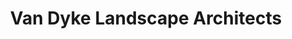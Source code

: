 ---
title: Van Dyke Landscape Architects
description: VDLA specializes in landscape architecture, planning, irrigation design, water management services and graphic communication. 
live_date: 2015-11-01T00:00:00.000Z
location: San Diego, California
link: http://www.vdla.us/
thumbnail: /assets/images/projects/vdla/thumb.jpg
gallery_images:
  - title: Van Dyke Landscape Architects
    image: /assets/images/projects/vdla/vs-macbook-template.jpg
  - title: Van Dyke Landscape Architects
    image: /assets/images/projects/vdla/vs-macbook-template2.jpg
weight: 21
permalink: /portfolio/van-dyke-landscape-architects/
---